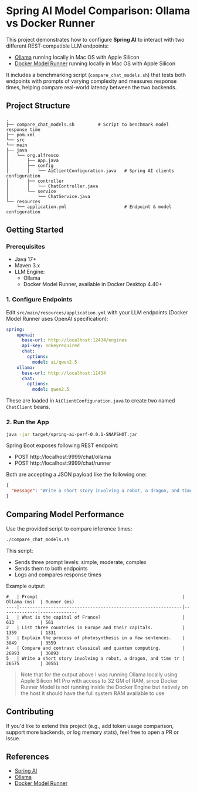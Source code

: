 # Spring AI Model Comparison: Ollama vs Docker Runner

This project demonstrates how to configure **Spring AI** to interact with two different REST-compatible LLM endpoints:

- [Ollama](https://ollama.com/) running locally in Mac OS with Apple Silicon
- [Docker Model Runner](https://docs.docker.com/desktop/features/model-runner/) running locally in Mac OS with Apple Silicon

It includes a benchmarking script (`compare_chat_models.sh`) that tests both endpoints with prompts of varying complexity and measures response times, helping compare real-world latency between the two backends.

## Project Structure

```
.
├── compare_chat_models.sh         # Script to benchmark model response time
├── pom.xml                        
└── src
└── main
├── java
│   └── org.alfresco
│       ├── App.java                         
│       ├── config
│       │   └── AiClientConfiguration.java   # Spring AI clients configuration
│       ├── controller
│       │   └── ChatController.java          
│       └── service
│           └── ChatService.java             
└── resources
    └── application.yml                      # Endpoint & model configuration
```

## Getting Started

### Prerequisites

- Java 17+
- Maven 3.x
- LLM Engine:
  - Ollama
  - Docker Model Runner, available in Docker Desktop 4.40+

### 1. Configure Endpoints

Edit `src/main/resources/application.yml` with your LLM endpoints (Docker Model Runner uses OpenAI specification):

```yaml
spring:
    openai:
      base-url: http://localhost:12434/engines
      api-key: nokeyrequired
      chat:
        options:
          model: ai/qwen2.5
    ollama:
      base-url: http://localhost:11434
      chat:
        options:
          model: qwen2.5
```

These are loaded in `AiClientConfiguration.java` to create two named `ChatClient` beans.

### 2. Run the App

```bash
java -jar target/spring-ai-perf-0.0.1-SNAPSHOT.jar
```

Spring Boot exposes following REST endpoint:

* POST http://localhost:9999/chat/ollama
* POST http://localhost:9999/chat/runner

Both are accepting a JSON payload like the following one:

```json
{
  "message": "Write a short story involving a robot, a dragon, and time travel"
}
```

## Comparing Model Performance

Use the provided script to compare inference times:

```bash
./compare_chat_models.sh
```

This script:
- Sends three prompt levels: simple, moderate, complex
- Sends them to both endpoints
- Logs and compares response times

Example output:

```
#   | Prompt                                                       | Ollama (ms)  | Runner (ms)
----|--------------------------------------------------------------|--------------|--------------
1   | What is the capital of France?                               | 613          | 561
2   | List three countries in Europe and their capitals.           | 1359         | 1331
3   | Explain the process of photosynthesis in a few sentences.    | 3849         | 3559
4   | Compare and contrast classical and quantum computing.        | 26993        | 30893
5   | Write a short story involving a robot, a dragon, and time tr | 26575        | 30551
```
> Note that for the output above I was running Ollama locally using Apple Silicon M1 Pro with access to 32 GM of RAM, since Docker Runner Model is not running inside the Docker Engine but natively on the host it should have the full system RAM available to use

## Contributing

If you'd like to extend this project (e.g., add token usage comparison, support more backends, or log memory stats), feel free to open a PR or issue.

## References

- [Spring AI](https://docs.spring.io/spring-ai/reference/)
- [Ollama](https://ollama.com/)
- [Docker Model Runner](https://docs.docker.com/desktop/features/model-runner/)
